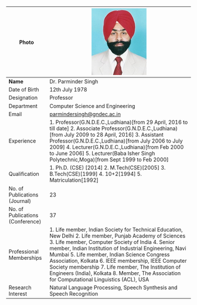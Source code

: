 
| Photo | ![Display picture](Photos/parmindersingh.jpg) 
| ------ | -------- |
| **Name** | Dr. Parminder Singh |
| Date of Birth | 12th July 1978 |
| Designation | Professor |
| Department | Computer Science and Engineering |
| Email | parmindersingh@gndec.ac.in |
| Experience | 1. Professor(G.N.D.E.C.,Ludhiana)[from 29 April, 2016 to till date] 2. Associate Professor(G.N.D.E.C.,Ludhiana)[from July 2009 to 28 April, 2016] 3. Assistant Professor(G.N.D.E.C.,Ludhiana)[from July 2006 to July 2009] 4. Lecturer(G.N.D.E.C.,Ludhiana)[from Feb 2000 to June 2006] 5. Lecturer(Baba Isher Singh Polytechnic,Moga)[from Sept 1999 to Feb 2000] | 
| Qualification | 1. Ph.D. (CSE) [2014] 2. M.Tech(CSE)[2005] 3. B.Tech(CSE)[1999] 4. 10+2[1994] 5. Matriculation[1992] |
| No. of Publications (Journal) | 23 |
| No. of Publications (Conference) | 37 |
| Professional Memberships | 1. Life member, Indian Society for Technical Education, New Delhi 2. Life member, Punjab Academy of Sciences 3. Life member, Computer Society of India 4. Senior member, Indian Institution of Industrial Engineering, Navi Mumbai 5. Life member, Indian Science Congress Association, Kolkata 6. IEEE membership, IEEE Computer Society membership 7. Life member, The Institution of Engineers (India), Kolkata 8. Member, The Association for Computational Linguistics (ACL), USA |
| Research Interest | Natural Language Processing, Speech Synthesis and Speech Recognition |
